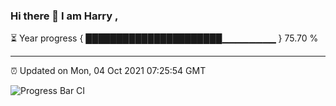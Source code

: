 ### Hi there 👋 I am Harry , 

⏳ Year progress { ██████████████████████▁▁▁▁▁▁▁▁ } 75.70 %

---

⏰ Updated on Mon, 04 Oct 2021 07:25:54 GMT

![Progress Bar CI](https://github.com/duykhang68/duykhang68/workflows/Progress%20Bar%20CI/badge.svg)
